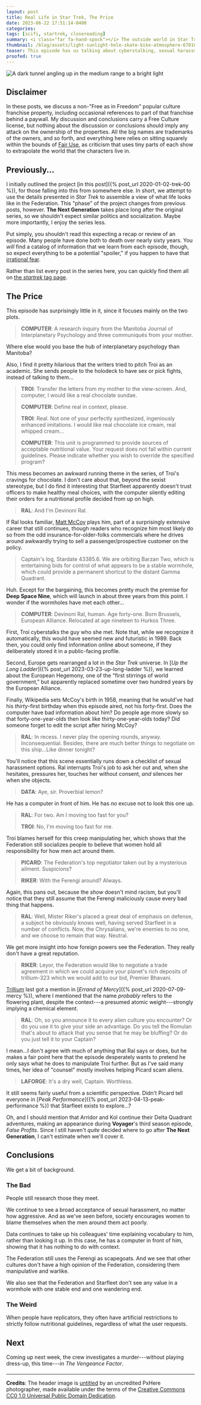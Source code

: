 ```yaml
---
layout: post
title: Real Life in Star Trek, The Price
date: 2023-06-22 17:51:14-0400
categories:
tags: [scifi, startrek, closereading]
summary: <i class="far fa-hand-spock"></i> The outside world in Star Trek
thumbnail: /blog/assets/light-sunlight-hole-skate-bike-atmosphere-670187-pxhere.com.png
teaser: This episode has us talking about cyberstalking, sexual harassment, racism, science, and more.
proofed: true
---
```


![A dark tunnel angling up in the medium range to a bright light](/blog/assets/light-sunlight-hole-skate-bike-atmosphere-670187-pxhere.com.png "Not a wormhole...probably")

## Disclaimer

In these posts, we discuss a non-"Free as in Freedom" popular culture franchise property, including occasional references to part of that franchise behind a paywall.  My discussion and conclusions carry a Free Culture license, but nothing about the discussion or conclusions should imply any attack on the ownership of the properties.  All the big names are trademarks of the owners, and so forth, and everything here relies on sitting squarely within the bounds of [Fair Use](https://en.wikipedia.org/wiki/Fair_use), as criticism that uses tiny parts of each show to extrapolate the world that the characters live in.

## Previously...

I initially outlined the project [in this post]({% post_url 2020-01-02-trek-00 %}), for those falling into this from somewhere else.  In short, we attempt to use the details presented in *Star Trek* to assemble a view of what life looks like in the Federation.  This "phase" of the project changes from previous posts, however.  **The Next Generation** takes place long after the original series, so we shouldn't expect similar politics and socialization.  Maybe more importantly, I enjoy the series less.

Put simply, you shouldn't read this expecting a recap or review of an episode.  Many people have done both to death over nearly sixty years.  You *will* find a catalog of information that we learn from each episode, though, so expect everything to be a potential "spoiler," if you happen to have that [irrational fear](https://www.theguardian.com/books/booksblog/2011/aug/17/spoilers-enhance-enjoyment-psychologists).

Rather than list every post in the series here, you can quickly find them all on [the *startrek* tag page](/blog/tag/startrek/).

## The Price

This episode has surprisingly little in it, since it focuses mainly on the two plots.

 > **COMPUTER**: A research inquiry from the Manitoba Journal of Interplanetary Psychology and three communiqués from your mother.

Where else would you base the hub of interplanetary psychology than Manitoba?

Also, I find it pretty hilarious that the writers tried to pitch Troi as an academic.  She sends people to the holodeck to have sex or pick fights, instead of talking to them...

 > **TROI**: Transfer the letters from my mother to the view-screen. And, computer, I would like a real chocolate sundae.
 >
 > **COMPUTER**: Define real in context, please.
 >
 > **TROI**: Real. Not one of your perfectly synthesized, ingeniously enhanced imitations. I would like real chocolate ice cream, real whipped cream...
 >
 > **COMPUTER**: This unit is programmed to provide sources of acceptable nutritional value. Your request does not fall within current guidelines. Please indicate whether you wish to override the specified program?

This mess becomes an awkward running theme in the series, of Troi's cravings for chocolate.  I don't care about that, beyond the sexist stereotype, but I do find it interesting that Starfleet apparently doesn't trust officers to make healthy meal choices, with the computer silently editing their orders for a nutritional profile decided from up on high.

 > **RAL**: And I'm Devinoni Ral.

If Ral looks familiar, [Matt McCoy](https://en.wikipedia.org/wiki/Matt_McCoy_%28actor%29) plays him, part of a surprisingly extensive career that still continues, though readers who recognize him most likely do so from the odd insurance-for-older-folks commercials where he drives around awkwardly trying to sell a passenger/prospective customer on the policy.

 > Captain's log, Stardate 43385.6. We are orbiting Barzan Two, which is entertaining bids for control of what appears to be a stable wormhole, which could provide a permanent shortcut to the distant Gamma Quadrant.

Huh.  Except for the bargaining, this becomes pretty much the premise for **Deep Space Nine**, which will launch in about three years from this point.  I wonder if the wormholes have met each other...

 > **COMPUTER**: Devinoni Ral, human. Age forty-one. Born Brussels, European Alliance. Relocated at age nineteen to Hurkos Three.

First, Troi cyberstalks the guy who she met.  Note that, while we recognize it automatically, this would have seemed new and futuristic in 1989.  Back then, you could only find information online about someone, if they deliberately stored it in a public-facing profile.

Second, Europe gets rearranged a lot in the *Star Trek* universe.  In [*Up the Long Ladder*]({% post_url 2023-03-23-up-long-ladder %}), we learned about the European Hegemony, one of the "first stirrings of world government," but apparently replaced sometime over two hundred years by the European Alliance.

Finally, Wikipedia sets McCoy's birth in 1958, meaning that he would've had his *thirty*-first birthday when this episode aired, not his forty-first.  Does the computer have bad information about him?  Do people age more slowly so that forty-one-year-olds then look like thirty-one-year-olds today?  Did someone forget to edit the script after hiring McCoy?

 > **RAL**: In recess. I never play the opening rounds, anyway. Inconsequential. Besides, there are much better things to negotiate on this ship...Like dinner tonight?

You'll notice that this scene essentially runs down a checklist of sexual harassment options.  Ral interrupts Troi's job to ask her out and, when she hesitates, pressures her, touches her without consent, *and* silences her when she objects.

 > **DATA**: Aye, sir. Proverbial lemon?

He has a computer in front of him.  He has *no* excuse not to look this one up.

 > **RAL**: For two. Am I moving too fast for you?
 >
 > **TROI**: No, I'm moving too fast for me.

Troi blames herself for this creep manipulating her, which shows that the Federation still socializes people to believe that women hold all responsibility for how men act around them.

 > **PICARD**: The Federation's top negotiator taken out by a mysterious ailment. Suspicions?
 >
 > **RIKER**: With the Ferengi around? Always.

Again, this pans out, because the *show* doesn't mind racism, but you'll notice that they still assume that the Ferengi maliciously cause every bad thing that happens.

 > **RAL**: Well, Mister Riker's placed a great deal of emphasis on defense, a subject he obviously knows well, having served Starfleet in a number of conflicts. Now, the Chrysalians, we're enemies to no one, and we choose to remain that way. Neutral.

We get more insight into how foreign powers see the Federation.  They really don't have a great reputation.

 > **RIKER**: Leyor, the Federation would like to negotiate a trade agreement in which we could acquire your planet's rich deposits of trillium-323 which we would add to our bid, Premier Bhavani.

[Trillium](https://en.wikipedia.org/wiki/Trillium) last got a mention in [*Errand of Mercy*]({% post_url 2020-07-09-mercy %}), where I mentioned that the name *probably* refers to the flowering plant, despite the context---a presumed atomic weight---strongly implying a chemical element.

 > **RAL**: Oh, so you announce it to every alien culture you encounter? Or do you use it to give your side an advantage. Do you tell the Romulan that's about to attack that you sense that he may be bluffing? Or do you just tell it to your Captain?

I mean...I don't agree with much of anything that Ral says or does, but he makes a fair point here that the episode desperately wants to pretend he only says what he does to manipulate Troi further.  But as I've said many times, her idea of "counsel" mostly involves helping Picard scam aliens.

 > **LAFORGE**: It's a dry well, Captain. Worthless. 

It still seems fairly useful from a scientific perspective.  Didn't Picard tell everyone in [*Peak Performance*]({% post_url 2023-04-13-peak-performance %}) that Starfleet exists to explore...?

Oh, and I should mention that Arridor and Kol continue their Delta Quadrant adventures, making an appearance during **Voyager**'s third season episode, *False Profits*.  Since I still haven't *quite* decided where to go after **The Next Generation**, I can't estimate when we'll cover it.

## Conclusions

We get a bit of background.

### The Bad

People still research those they meet.

We continue to see a broad acceptance of sexual harassment, no matter how aggressive.  And as we've seen before, society encourages women to blame themselves when the men around them act poorly.

Data continues to take up his colleagues' time explaining vocabulary to him, rather than looking it up.  In this case, he has a computer in front of him, showing that it has nothing to do with context.

The Federation still uses the Ferengi as scapegoats.  And we see that other cultures don't have a high opinion of the Federation, considering them manipulative and warlike.

We also see that the Federation and Starfleet don't see any value in a wormhole with one stable end and one wandering end.

### The Weird

When people have replicators, they often have artificial restrictions to strictly follow nutritional guidelines, regardless of what the user requests.

## Next

Coming up next week, the crew investigates a murder---without playing dress-up, this time---in *The Vengeance Factor*.

#### <i class="far fa-hand-spock"></i>

* * *

**Credits**: The header image is [untitled](https://pxhere.com/en/photo/670187) by an uncredited PxHere photographer, made available under the terms of the [Creative Commons CC0 1.0 Universal Public Domain Dedication](https://creativecommons.org/publicdomain/zero/1.0/).
